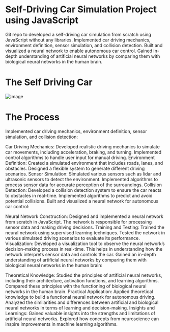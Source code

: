# Self-Driving Car Simulation Project using JavaScript
Git repo to developed a self-driving car simulation from scratch using JavaScript without any libraries. Implemented car driving mechanics, environment definition, sensor simulation, and collision detection. Built and visualized a neural network to enable autonomous car control. Gained in-depth understanding of artificial neural networks by comparing them with biological neural networks in the human brain.

# The Self Driving Car
![image](https://github.com/Resham0007/Self-Driving-Car-ML/assets/115933421/bf8f0950-6abc-4b1b-a8e2-e80b76d12a72)

# The Process
Implemented car driving mechanics, environment definition, sensor simulation, and collision detection:

Car Driving Mechanics: Developed realistic driving mechanics to simulate car movements, including acceleration, braking, and turning. Implemented control algorithms to handle user input for manual driving.
Environment Definition: Created a simulated environment that includes roads, lanes, and obstacles. Designed a flexible system to generate different driving scenarios.
Sensor Simulation: Simulated various sensors such as lidar and ultrasonic sensors to detect the environment. Implemented algorithms to process sensor data for accurate perception of the surroundings.
Collision Detection: Developed a collision detection system to ensure the car reacts to obstacles in real-time. Implemented algorithms to predict and avoid potential collisions.
Built and visualized a neural network for autonomous car control:

Neural Network Construction: Designed and implemented a neural network from scratch in JavaScript. The network is responsible for processing sensor data and making driving decisions.
Training and Testing: Trained the neural network using supervised learning techniques. Tested the network in various simulated driving scenarios to evaluate its performance.
Visualization: Developed a visualization tool to observe the neural network’s decision-making process in real-time. This helps in understanding how the network interprets sensor data and controls the car.
Gained an in-depth understanding of artificial neural networks by comparing them with biological neural networks in the human brain:

Theoretical Knowledge: Studied the principles of artificial neural networks, including their architecture, activation functions, and learning algorithms. Compared these principles with the functioning of biological neural networks in the human brain.
Practical Application: Applied theoretical knowledge to build a functional neural network for autonomous driving. Analyzed the similarities and differences between artificial and biological neural networks in terms of learning and decision-making.
Insights and Learnings: Gained valuable insights into the strengths and limitations of artificial neural networks. Explored how concepts from neuroscience can inspire improvements in machine learning algorithms.
